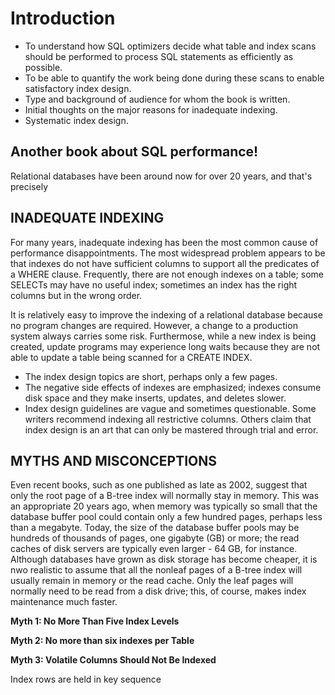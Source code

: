 # Introduction

- To understand how SQL optimizers decide what table and index scans should be performed to process SQL statements as efficiently as possible.
- To be able to quantify the work being done during these scans to enable satisfactory index design.
- Type and background of audience for whom the book is written.
- Initial thoughts on the major reasons for inadequate indexing.
- Systematic index design.

## Another book about SQL performance!

Relational databases have been around now for over 20 years, and that's precisely

## INADEQUATE INDEXING

For many years, inadequate indexing has been the most common cause of performance disappointments. The most widespread problem appears to be that indexes do not have sufficient columns to support all the predicates of a WHERE clause. Frequently, there are not enough indexes on a table; some SELECTs may have no useful index; sometimes an index has the right columns but in the wrong order.

It is relatively easy to improve the indexing of a relational database because no program changes are required. However, a change to a production system always carries some risk. Furthermose, while a new index is being created, update programs may experience long waits because they are not able to update a table being scanned for a CREATE INDEX.

- The index design topics are short, perhaps only a few pages.
- The negative side effects of indexes are emphasized; indexes consume disk space and they make inserts, updates, and deletes slower.
- Index design guidelines are vague and sometimes questionable. Some writers recommend indexing all restrictive columns. Others claim that index design is an art that can only be mastered through trial and error.

## MYTHS AND MISCONCEPTIONS

Even recent books, such as one published as late as 2002, suggest that only the root page of a B-tree index will normally stay in memory. This was an appropriate 20 years ago, when memory was typically so small that the database buffer pool could contain only a few hundred pages, perhaps less than a megabyte. Today, the size of the database buffer pools may be hundreds of thousands of pages, one gigabyte (GB) or more; the read caches of disk servers are typically even larger - 64 GB, for instance. Although databases have grown as disk storage has become cheaper, it is nwo realistic to assume that all the nonleaf pages of a B-tree index will usually remain in memory or the read cache. Only the leaf pages will normally need to be read from a disk drive; this, of course, makes index maintenance much faster.

**Myth 1: No More Than Five Index Levels**

**Myth 2: No more than six indexes per Table**

**Myth 3: Volatile Columns Should Not Be Indexed**

Index rows are held in key sequence
